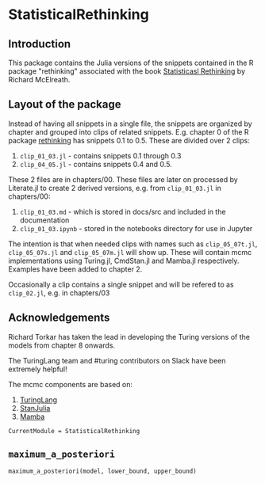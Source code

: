 # StatisticalRethinking

## Introduction

This package contains the Julia versions of the snippets contained in the R package "rethinking" associated with the book [Statisticasl Rethinking](https://xcelab.net/rm/statistical-rethinking/) by Richard McElreath.

## Layout of the package

Instead of having all snippets in a single file, the snippets are organized by chapter and grouped into clips of related snippets. E.g. chapter 0 of the R package [rethinking](https://github.com/rmcelreath/rethinking) has snippets 0.1 to 0.5. These are divided over 2 clips:

1. `clip_01_03.jl` - contains snippets 0.1 through 0.3
2. `clip_04_05.jl` - contains snippets 0.4 and 0.5.

These 2 files are in chapters/00. These files are later on processed by Literate.jl to create 2 derived versions, e.g. from `clip_01_03.jl` in chapters/00:

1. `clip_01_03.md` - which is stored in docs/src and included in the documentation
2. `clip_01_03.ipynb` - stored in the notebooks directory for use in Jupyter

The intention is that when needed clips with names such as `clip_05_07t.jl`, `clip_05_07s.jl` and `clip_05_07m.jl` will show up. These will contain mcmc implementations using Turing.jl, CmdStan.jl and Mamba.jl respectively. Examples have been added to chapter 2.

Occasionally a clip contains a single snippet and will be refered to as `clip_02.jl`, e.g. in chapters/03

## Acknowledgements

Richard Torkar has taken the lead in developing the Turing versions of the models from chapter 8 onwards.

The TuringLang team and #turing contributors on Slack have been extremely helpful!

The mcmc components are based on:

1. [TuringLang](https://github.com/TuringLang)
2. [StanJulia](https://github.com/StanJulia)
3. [Mamba](https://github.com/brian-j-smith/Mamba.jl)



```@meta
CurrentModule = StatisticalRethinking
```

## `maximum_a_posteriori`
```@docs
maximum_a_posteriori(model, lower_bound, upper_bound)
```